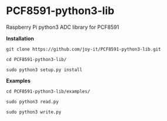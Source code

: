 # PCF8591-python3-lib
Raspberry Pi python3 ADC library for PCF8591

**Installation**

    git clone https://github.com/joy-it/PCF8591-python3-lib.git

    cd PCF8591-python3-lib/

    sudo python3 setup.py install

**Examples**

    cd PCF8591-python3-lib/examples/

    sudo python3 read.py

    sudo python3 write.py
